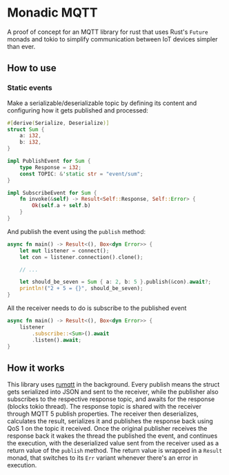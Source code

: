 # Monadic MQTT

A proof of concept for an MQTT library for rust that uses Rust's `Future` monads 
and tokio to simplify communication between IoT devices simpler than ever.

## How to use

### Static events

Make a serializable/deserializable topic by defining its content and configuring
how it gets published and processed:

```rust
#[derive(Serialize, Deserialize)]
struct Sum {
    a: i32,
    b: i32,
}

impl PublishEvent for Sum {
    type Response = i32;
    const TOPIC: &'static str = "event/sum";
}

impl SubscribeEvent for Sum {
    fn invoke(&self) -> Result<Self::Response, Self::Error> {
        Ok(self.a + self.b)
    }
}
```

And publish the event using the `publish` method:

```rust
async fn main() -> Result<(), Box<dyn Error>> {
    let mut listener = connect();
    let con = listener.connection().clone();

    // ...

    let should_be_seven = Sum { a: 2, b: 5 }.publish(&con).await?;
    println!("2 + 5 = {}", should_be_seven);
}
```

All the receiver needs to do is subscribe to the published event

```rust
async fn main() -> Result<(), Box<dyn Error>> {
    listener
        .subscribe::<Sum>().await
        .listen().await;
}
```

## How it works

This library uses [rumqtt](https://github.com/bytebeamio/rumqtt) in the background. 
Every publish means the struct gets serialized into JSON and sent to the receiver, 
while the publisher also subscribes to the respective response topic, and awaits for the response (blocks tokio thread).
The response topic is shared with the receiver through MQTT 5 publish properties.
The receiver then deserializes, calculates the result, serializes it and publishes the response back using QoS 1 on the topic it received.
Once the original publisher receives the response back it wakes the thread the published the event, and continues the execution,
with the deserialized value sent from the receiver used as a return value of the `publish` method. The return value is
wrapped in a `Result` monad, that switches to its `Err` variant whenever there's an error in execution.
